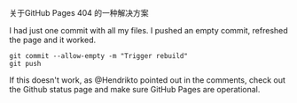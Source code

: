 关于GitHub Pages 404 的一种解决方案

I had just one commit with all my files. I pushed an empty commit, refreshed the page and it worked.

```
git commit --allow-empty -m "Trigger rebuild"
git push
```

If this doesn't work, as @Hendrikto pointed out in the comments, check out the Github status page and make sure GitHub Pages are operational.